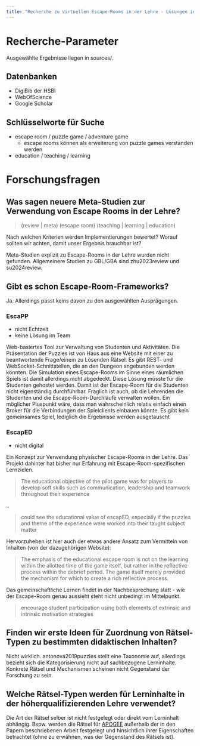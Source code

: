 ```yaml
---
title: "Recherche zu virtuellen Escape-Rooms in der Lehre - Lösungen in der Lehre"
---
```


# Recherche-Parameter

Ausgewählte Ergebnisse liegen in sources/.

## Datenbanken

- DigiBib der HSBI
- WebOfScience
- Google Scholar

## Schlüsselworte für Suche

- escape room / puzzle game / adventure game
  - escape rooms können als erweiterung von puzzle games verstanden werden
- education / teaching / learning

# Forschungsfragen

## Was sagen neuere Meta-Studien zur Verwendung von Escape Rooms in der Lehre?

> (review | meta) (escape room) (teaching | learning | education)

Nach welchen Kriterien werden Implementierungen bewertet?
Worauf sollten wir achten, damit unser Ergebnis brauchbar ist?

Meta-Studien explizit zu Escape-Rooms in der Lehre wurden nicht gefunden. Allgemeinere Studien zu GBL/GBA sind zhu2023review und su2024review.

## Gibt es schon Escape-Room-Frameworks?

Ja. Allerdings passt keins davon zu den ausgewählten Ausprägungen.

### EscaPP

- nicht Echtzeit
- keine Lösung im Team

Web-basiertes Tool zur Verwaltung von Studenten und Aktivitäten. Die Präsentation der Puzzles ist von Haus aus eine Website mit einer zu beantwortende Frage/einem zu Lösenden Rätsel. Es gibt REST- und WebSocket-Schnittstellen, die an den Dungeon angebunden werden könnten. Die Simulation eines Escape-Rooms im Sinne eines räumlichen Spiels ist damit allerdings nicht abgedeckt.
Diese Lösung müsste für die Studenten gehostet werden. Damit ist der Escape-Room für die Studenten nicht eigenständig durchführbar.
Fraglich ist auch, ob die Lehrenden die Studenten und die Escape-Room-Durchläufe verwalten wollen.
Ein möglicher Pluspunkt wäre, dass man wahrscheinlich relativ einfach einen Broker für die Verbindungen der Spielclients einbauen könnte.
Es gibt kein gemeinsames Spiel, lediglich die Ergebnisse werden ausgetauscht

### <a name="escaped"></a> EscapED

- nicht digital

Ein Konzept zur Verwendung physischer Escape-Rooms in der Lehre. Das Projekt dahinter hat bisher nur Erfahrung mit Escape-Room-spezifischen Lernzielen.

> The educational objective of the pilot game was for players to develop soft skills such as communication, leadership and teamwork throughout their experience

..

> could see the educational value of escapED, especially if the puzzles and theme of the experience were worked into their taught subject matter

Hervorzuheben ist hier auch der etwas andere Ansatz zum Vermitteln von Inhalten (von der dazugehörigen Website):

> The emphasis of the educational escape room is not on the learning within the allotted time of the game itself, but rather in the reflective process within the debrief period. The game itself merely provided the mechanism for which to create a rich reflective process.

Das gemeinschaftliche Lernen findet in der Nachbesprechung statt - wie der Escape-Room genau aussieht steht nicht unbedingt im Mittelpunkt.

> encourage student participation using both elements of extrinsic and intrinsic motivation strategies

## Finden wir erste Ideen für Zuordnung von Rätsel-Typen zu bestimmten didaktischen Inhalten?

Nicht wirklich. antonova2019puzzles stellt eine Taxonomie auf, allerdings bezieht sich die Kategorisierung nicht auf sachbezogene Lerninhalte. Konkrete Rätsel und Mechanismen scheinen nicht Gegenstand der Forschung zu sein.

## Welche Rätsel-Typen werden für Lerninhalte in der höherqualifizierenden Lehre verwendet?

Die Art der Rätsel selber ist nicht festgelegt oder direkt vom Lerninhalt abhängig. Bspw. werden die Rätsel für [APOGEE](research_solutions_other.md#apogee) außerhalb der in den Papern beschriebenen Arbeit festgelegt und hinsichtlich ihrer Eigenschaften betrachtet (ohne zu erwähnen, was der Gegenstand des Rätsels ist).

